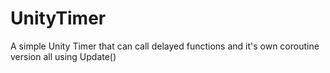 # UnityTimer
A simple Unity Timer that can call delayed functions and it's own coroutine version all using Update()
